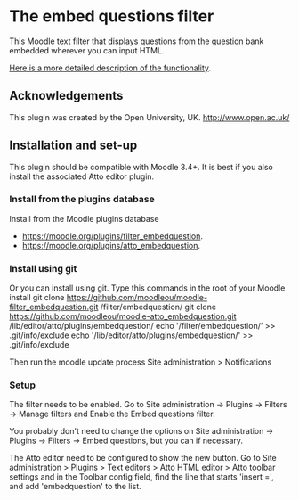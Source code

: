 # The embed questions filter

This Moodle text filter that displays questions from the question bank embedded
wherever you can input HTML.

[Here is a more detailed description of the functionality](https://github.com/moodleou/moodle-filter_embedquestion/blob/master/internaldoc/functionality.txt).


## Acknowledgements

This plugin was created by the Open University, UK. http://www.open.ac.uk/


## Installation and set-up

This plugin should be compatible with Moodle 3.4+. It is best if you also install
the associated Atto editor plugin.

### Install from the plugins database

Install from the Moodle plugins database
* https://moodle.org/plugins/filter_embedquestion.
* https://moodle.org/plugins/atto_embedquestion.

### Install using git

Or you can install using git. Type this commands in the root of your Moodle install
    git clone https://github.com/moodleou/moodle-filter_embedquestion.git /filter/embedquestion/
    git clone https://github.com/moodleou/moodle-atto_embedquestion.git /lib/editor/atto/plugins/embedquestion/
    echo '/filter/embedquestion/' >> .git/info/exclude
    echo '/lib/editor/atto/plugins/embedquestion/' >> .git/info/exclude

Then run the moodle update process
Site administration > Notifications

### Setup

The filter needs to be enabled. Go to
Site administration -> Plugins -> Filters -> Manage filters
and Enable the Embed questions filter.

You probably don't need to change the options on
Site administration -> Plugins -> Filters -> Embed questions,
but you can if necessary.

The Atto editor need to be configured to show the new button. Go to
Site administration > Plugins > Text editors > Atto HTML editor > Atto toolbar settings
and in the Toolbar config field, find the line that starts 'insert =',
and add 'embedquestion' to the list. 
